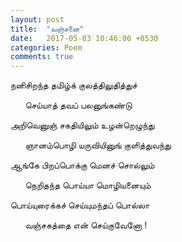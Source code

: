 ```yaml
---
layout: post
title:  "வஞ்சனை"
date:   2017-05-03 10:46:00 +0530
categories: Poem
comments: true
---
```

நனிசிறந்த தமிழ்க் குலத்திலுதித்துச்

&nbsp;&nbsp;&nbsp;&nbsp;&nbsp;
செய்யாத் தவப் பலனுங்கண்டு

அறிவெனுஞ் சகதியிலும் உழன்றெழுந்து

&nbsp;&nbsp;&nbsp;&nbsp;&nbsp;
ஞானம்பொழி யருவியினுங் குளித்துவந்து

ஆங்கே பிறப்பொக்கு மெனச் சொல்லும்

&nbsp;&nbsp;&nbsp;&nbsp;&nbsp;
நெறிதந்த பொய்யா மொழியனையும்

பொய்யுரைக்கச் செய்யுமந்தப்  பொல்லா

&nbsp;&nbsp;&nbsp;&nbsp;&nbsp;
வஞ்சகத்தை என் செய்குவேனோ !

